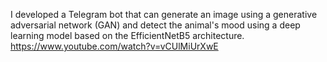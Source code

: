 I developed a Telegram bot that can generate an image using a generative adversarial network (GAN) and detect the animal's mood using a deep learning model based on the EfficientNetB5 architecture. https://www.youtube.com/watch?v=vCUlMiUrXwE
